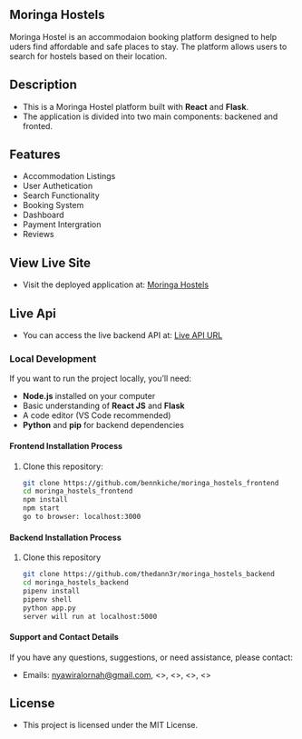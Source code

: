 ## Moringa Hostels ##
Moringa Hostel is an accommodaion booking platform designed to help uders find affordable and safe places to stay. The platform allows users to search for hostels based on their location.

## Description
- This is a Moringa Hostel  platform built with **React** and **Flask**. 
- The application is divided into two main components: backened and fronted.

## Features 
- Accommodation Listings
- User Authetication
- Search Functionality
- Booking System
- Dashboard
- Payment Intergration
- Reviews

## View Live Site 
- Visit the deployed application at: [Moringa Hostels](<https://moringa-hostels-frontend-1j6d.vercel.app/>)

## Live Api
- You can access the live backend API at: [Live API URL](<https://moringa-hostels-backend-ebzd.onrender.com/>)

### Local Development

If you want to run the project locally, you’ll need:

- **Node.js** installed on your computer
- Basic understanding of **React JS** and **Flask**
- A code editor (VS Code recommended)
- **Python** and **pip** for backend dependencies

#### Frontend Installation Process
1. Clone this repository:

   ```bash
   git clone https://github.com/bennkiche/moringa_hostels_frontend
   cd moringa_hostels_frontend
   npm install
   npm start
   go to browser: localhost:3000

#### Backend Installation Process
1. Clone this repository


   ```bash
   git clone https://github.com/thedann3r/moringa_hostels_backend
   cd moringa_hostels_backend
   pipenv install
   pipenv shell
   python app.py
   server will run at localhost:5000

#### Support and Contact Details

If you have any questions, suggestions, or need assistance, please contact:

- Emails: <nyawiralornah@gmail.com>, <>, <>, <>, <>

## License
- This project is licensed under the MIT License.


